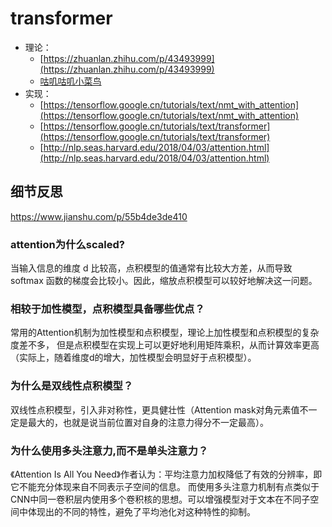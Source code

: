 # transformer


- 理论：
  - [https://zhuanlan.zhihu.com/p/43493999](https://zhuanlan.zhihu.com/p/43493999)
  - [咕叽咕叽小菜鸟](https://blog.csdn.net/u010366748/article/details/111183674)
- 实现：
  - [https://tensorflow.google.cn/tutorials/text/nmt_with_attention](https://tensorflow.google.cn/tutorials/text/nmt_with_attention)
  - [https://tensorflow.google.cn/tutorials/text/transformer](https://tensorflow.google.cn/tutorials/text/transformer)
  - [http://nlp.seas.harvard.edu/2018/04/03/attention.html](http://nlp.seas.harvard.edu/2018/04/03/attention.html)



## 细节反思

https://www.jianshu.com/p/55b4de3de410

### attention为什么scaled?

当输入信息的维度 d 比较高，点积模型的值通常有比较大方差，从而导致 softmax 函数的梯度会比较小。因此，缩放点积模型可以较好地解决这一问题。

### 相较于加性模型，点积模型具备哪些优点？

常用的Attention机制为加性模型和点积模型，理论上加性模型和点积模型的复杂度差不多，
但是点积模型在实现上可以更好地利用矩阵乘积，从而计算效率更高（实际上，随着维度d的增大，加性模型会明显好于点积模型）。

### 为什么是双线性点积模型？

双线性点积模型，引入非对称性，更具健壮性（Attention mask对角元素值不一定是最大的，也就是说当前位置对自身的注意力得分不一定最高）。

### 为什么使用多头注意力,而不是单头注意力？

《Attention Is All You Need》作者认为：平均注意力加权降低了有效的分辨率，即它不能充分体现来自不同表示子空间的信息。
而使用多头注意力机制有点类似于CNN中同一卷积层内使用多个卷积核的思想。可以增强模型对于文本在不同子空间中体现出的不同的特性，避免了平均池化对这种特性的抑制。 
